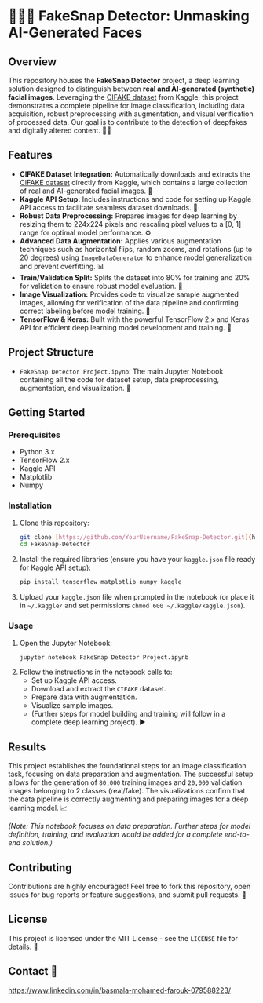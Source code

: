 # 📸🕵️‍♀️ FakeSnap Detector: Unmasking AI-Generated Faces 

## Overview

This repository houses the **FakeSnap Detector** project, a deep learning solution designed to distinguish between **real and AI-generated (synthetic) facial images**. Leveraging the [CIFAKE dataset](https://www.kaggle.com/datasets/birdy654/cifake-real-and-ai-generated-synthetic-images) from Kaggle, this project demonstrates a complete pipeline for image classification, including data acquisition, robust preprocessing with augmentation, and visual verification of processed data. Our goal is to contribute to the detection of deepfakes and digitally altered content. 🤖🚫

## Features

* **CIFAKE Dataset Integration:** Automatically downloads and extracts the [CIFAKE dataset](https://www.kaggle.com/datasets/birdy654/cifake-real-and-ai-generated-synthetic-images) directly from Kaggle, which contains a large collection of real and AI-generated facial images. 📂
* **Kaggle API Setup:** Includes instructions and code for setting up Kaggle API access to facilitate seamless dataset downloads. 🔑
* **Robust Data Preprocessing:** Prepares images for deep learning by resizing them to 224x224 pixels and rescaling pixel values to a [0, 1] range for optimal model performance. ⚙️
* **Advanced Data Augmentation:** Applies various augmentation techniques such as horizontal flips, random zooms, and rotations (up to 20 degrees) using `ImageDataGenerator` to enhance model generalization and prevent overfitting. 📊
* **Train/Validation Split:** Splits the dataset into 80% for training and 20% for validation to ensure robust model evaluation. 🧪
* **Image Visualization:** Provides code to visualize sample augmented images, allowing for verification of the data pipeline and confirming correct labeling before model training. 👀
* **TensorFlow & Keras:** Built with the powerful TensorFlow 2.x and Keras API for efficient deep learning model development and training. 🐍

## Project Structure

* `FakeSnap Detector Project.ipynb`: The main Jupyter Notebook containing all the code for dataset setup, data preprocessing, augmentation, and visualization. 📝

## Getting Started

### Prerequisites

* Python 3.x
* TensorFlow 2.x
* Kaggle API
* Matplotlib
* Numpy

### Installation

1.  Clone this repository:
    ```bash
    git clone [https://github.com/YourUsername/FakeSnap-Detector.git](https://github.com/YourUsername/FakeSnap-Detector.git)
    cd FakeSnap-Detector
    ```
2.  Install the required libraries (ensure you have your `kaggle.json` file ready for Kaggle API setup):
    ```bash
    pip install tensorflow matplotlib numpy kaggle
    ```
3.  Upload your `kaggle.json` file when prompted in the notebook (or place it in `~/.kaggle/` and set permissions `chmod 600 ~/.kaggle/kaggle.json`).

### Usage

1.  Open the Jupyter Notebook:
    ```bash
    jupyter notebook FakeSnap Detector Project.ipynb
    ```
2.  Follow the instructions in the notebook cells to:
    * Set up Kaggle API access.
    * Download and extract the `CIFAKE` dataset.
    * Prepare data with augmentation.
    * Visualize sample images.
    * (Further steps for model building and training will follow in a complete deep learning project). ▶️

## Results

This project establishes the foundational steps for an image classification task, focusing on data preparation and augmentation. The successful setup allows for the generation of `80,000` training images and `20,000` validation images belonging to 2 classes (real/fake). The visualizations confirm that the data pipeline is correctly augmenting and preparing images for a deep learning model. 📈

*(Note: This notebook focuses on data preparation. Further steps for model definition, training, and evaluation would be added for a complete end-to-end solution.)*

## Contributing

Contributions are highly encouraged! Feel free to fork this repository, open issues for bug reports or feature suggestions, and submit pull requests. 🤝

## License

This project is licensed under the MIT License - see the `LICENSE` file for details. 📄

## Contact 📧

https://www.linkedin.com/in/basmala-mohamed-farouk-079588223/ 
